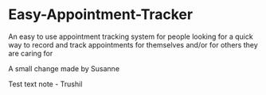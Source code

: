 # Easy-Appointment-Tracker
An easy to use appointment tracking system for people looking for a quick way to record and track appointments for themselves and/or for others they are caring for

A small change made by Susanne

Test text note - Trushil